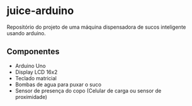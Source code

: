 # juice-arduino
Repositório do projeto de uma máquina dispensadora de sucos inteligente usando arduino.


## Componentes
- Arduino Uno 
- Display LCD 16x2 
- Teclado matricial 
- Bombas de agua para puxar o suco
- Sensor de presença do copo (Celular de carga ou sensor de proximidade)

